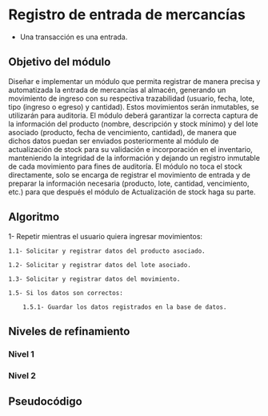 # Registro de entrada de mercancías
- Una transacción es una entrada.

## Objetivo del módulo
Diseñar e implementar un módulo que permita registrar de manera precisa y automatizada la entrada de mercancías al almacén, generando un movimiento de ingreso con su respectiva trazabilidad (usuario, fecha, lote, tipo (ingreso o egreso) y cantidad). Estos movimientos serán inmutables, se utilizarán para auditoria. El módulo deberá garantizar la correcta captura de la información del producto (nombre, descripción y stock mínimo) y del lote asociado (producto, fecha de vencimiento, cantidad), de manera que dichos datos puedan ser enviados posteriormente al módulo de actualización de stock para su validación e incorporación en el inventario, manteniendo la integridad de la información y dejando un registro inmutable de cada movimiento para fines de auditoría.
El módulo no toca el stock directamente, solo se encarga de registrar el movimiento de entrada y de preparar la información necesaria (producto, lote, cantidad, vencimiento, etc.) para que después el módulo de Actualización de stock haga su parte.

## Algoritmo
1- Repetir mientras el usuario quiera ingresar movimientos:

    1.1- Solicitar y registrar datos del producto asociado.
    
    1.2- Solicitar y registrar datos del lote asociado.

    1.3- Solicitar y registrar datos del movimiento.

    1.5- Si los datos son correctos:
    
        1.5.1- Guardar los datos registrados en la base de datos.

## Niveles de refinamiento 

### Nivel 1
### Nivel 2

## Pseudocódigo
